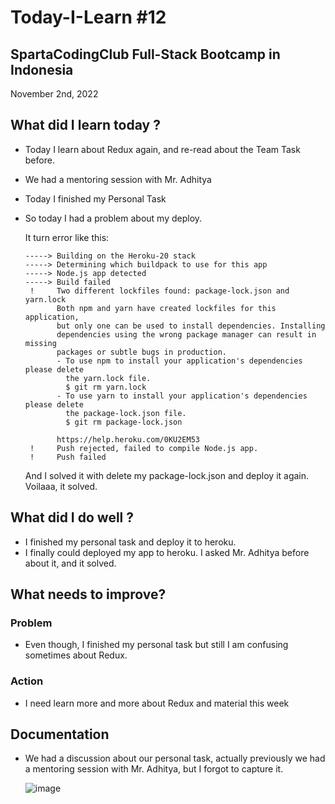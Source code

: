 # Today-I-Learn #12
## SpartaCodingClub Full-Stack Bootcamp in Indonesia
November 2nd, 2022

## What did I learn today ?

- Today I learn about Redux again, and re-read about the Team Task before.
- We had a mentoring session with Mr. Adhitya
- Today I finished my Personal Task
- So today I had a problem about my deploy.
  
  
  It turn error like this:
  
  ```
  -----> Building on the Heroku-20 stack
  -----> Determining which buildpack to use for this app
  -----> Node.js app detected
  -----> Build failed
   !     Two different lockfiles found: package-lock.json and yarn.lock
         Both npm and yarn have created lockfiles for this application,
         but only one can be used to install dependencies. Installing
         dependencies using the wrong package manager can result in missing
         packages or subtle bugs in production.
         - To use npm to install your application's dependencies please delete
           the yarn.lock file.
           $ git rm yarn.lock
         - To use yarn to install your application's dependencies please delete
           the package-lock.json file.
           $ git rm package-lock.json

         https://help.heroku.com/0KU2EM53
   !     Push rejected, failed to compile Node.js app.
   !     Push failed
  ```
  
  And I solved it with delete my package-lock.json and deploy it again.
  Voilaaa, it solved.

## What did I do well ?

- I finished my personal task and deploy it to heroku.
- I finally could deployed my app to heroku. I asked Mr. Adhitya before about it, and it solved.

## What needs to improve?

### Problem

- Even though, I finished my personal task but still I am confusing sometimes about Redux.

### Action

- I need learn more and more about Redux and material this week

## Documentation

- We had a discussion about our personal task, actually previously we had a mentoring session with Mr. Adhitya, but I forgot to capture it.

  ![image](https://user-images.githubusercontent.com/62550785/199544032-21e1fdc6-f8d5-4dc7-9d5c-4c8edd94594f.png)
